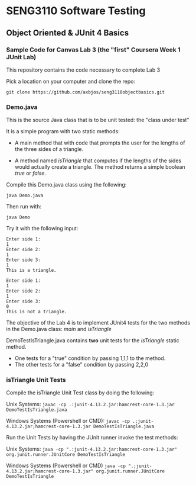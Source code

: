 # SENG3110 Software Testing

## Object Oriented & JUnit 4 Basics

### Sample Code for Canvas Lab 3 (the "first" Coursera Week 1 JUnit Lab)

This repository contains the code necessary to complete Lab 3

Pick a location on your computer and clone the repo:

``` git clone https://github.com/axbjos/seng3110objectbasics.git ```

### Demo.java

This is the source Java class that is to be unit tested:  the "class under test"

It is a simple program with two static methods:

- A main method that with code that prompts the user for the lengths of the three sides of a triangle.  

- A method named *isTriangle* that computes if the lengths of the sides would actually create a triangle.  The method returns a simple boolean *true* or *false*.

Compile this Demo.java class using the following:

``` java Demo.java ```

Then run with:

``` java Demo ```

Try it with the following input:

```  
Enter side 1:
1
Enter side 2:
1
Enter side 3:
1
This is a triangle. 
```

```  
Enter side 1:
1
Enter side 2:
1
Enter side 3:
0
This is not a triangle. 
```

The objective of the Lab 4 is to implement JUnit4 tests for the two methods in the Demo.java class: *main* and *isTriangle*

DemoTestIsTriangle.java contains **two** unit tests for the *isTriangle* static method.

- One tests for a "true" condition by passing 1,1,1 to the method.
- The other tests for a "false" condition by passing 2,2,0

### isTriangle Unit Tests

Compile the isTriangle Unit Test class by doing the following:

Unix Systems:
``` javac -cp .:junit-4.13.2.jar:hamcrest-core-1.3.jar DemoTestIsTriangle.java ```

Windows Systems (Powershell or CMD):
``` javac -cp .;junit-4.13.2.jar;hamcrest-core-1.3.jar DemoTestIsTriangle.java ```

Run the Unit Tests by having the JUnit runner invoke the test methods:

Unix Systems:
``` java -cp ".:junit-4.13.2.jar:hamcrest-core-1.3.jar" org.junit.runner.JUnitCore DemoTestIsTriangle ```

Windows Systems (Powershell or CMD)
``` java -cp ".;junit-4.13.2.jar;hamcrest-core-1.3.jar" org.junit.runner.JUnitCore DemoTestIsTriangle ```
